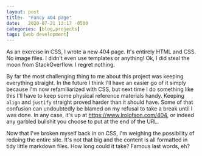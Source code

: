 ```yaml
---
layout: post
title:  "Fancy 404 page"
date:   2020-07-21 13:17 -0500
categories: [blog,projects]
tags: [web development]
---
```


As an exercise in CSS, I wrote a new 404 page. It's entirely HTML and CSS. No image files. I didn't even use templates or anything! Ok, I did steal the moon from StackOverflow. I regret nothing.

By far the most challenging thing to me about this project was keeping everything straight. In the future I think I'll have an easier go of it simply because I'm now refamiliarized with CSS, but next time I do something like this I'll have to keep some physical reference materials handy. Keeping `align` and `justify` straight proved harder than it should have. Some of that confusion can undoubtedly be blamed on my refusal to take a break until I was done. In any case, it's up at https://www.lrolofson.com/404, or indeed any garbled bullshit you choose to put at the end of the URL.

Now that I've broken myself back in on CSS, I'm weighing the possibility of redoing the entire site. It's not that big and the content is all formatted in tidy little markdown files. How long could it take? Famous last words, eh?